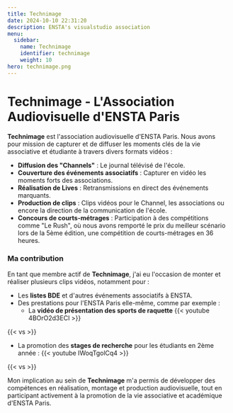 ```yaml
---
title: Technimage
date: 2024-10-10 22:31:20
description: ENSTA's visualstudio association
menu:
  sidebar:
    name: Technimage
    identifier: technimage
    weight: 10
hero: technimage.png
---
```


# Technimage - L'Association Audiovisuelle d'ENSTA Paris

**Technimage** est l'association audiovisuelle d'ENSTA Paris. Nous avons pour mission de capturer et de diffuser les moments clés de la vie associative et étudiante à travers divers formats vidéos :

- **Diffusion des "Channels"** : Le journal télévisé de l'école.
- **Couverture des événements associatifs** : Capturer en vidéo les moments forts des associations.
- **Réalisation de Lives** : Retransmissions en direct des événements marquants.
- **Production de clips** : Clips vidéos pour le Channel, les associations ou encore la direction de la communication de l'école.
- **Concours de courts-métrages** : Participation à des compétitions comme "Le Rush", où nous avons remporté le prix du meilleur scénario lors de la 5ème édition, une compétition de courts-métrages en 36 heures.

### Ma contribution

En tant que membre actif de **Technimage**, j'ai eu l'occasion de monter et réaliser plusieurs clips vidéos, notamment pour :

- Les **listes BDE** et d'autres événements associatifs à ENSTA.
- Des prestations pour l'ENSTA Paris elle-même, comme par exemple :
  - La **vidéo de présentation des sports de raquette** {{< youtube 4BOrO2d3ECI >}}

{{< vs >}}

  - La promotion des **stages de recherche** pour les étudiants en 2ème année : {{< youtube IWoqTgolCq4 >}}

{{< vs >}}



Mon implication au sein de **Technimage** m'a permis de développer des compétences en réalisation, montage et production audiovisuelle, tout en participant activement à la promotion de la vie associative et académique d'ENSTA Paris.
